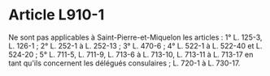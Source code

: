 # Article L910-1

Ne sont pas applicables à Saint-Pierre-et-Miquelon les articles :   1° L. 125-3, L. 126-1 ;   2° L. 252-1 à L. 252-13 ;   3° L. 470-6 ;   4° L. 522-1 à L. 522-40 et L. 524-20 ;   5° L. 711-5, L. 711-9, L. 713-6 à L. 713-10, L. 713-11 à L. 713-17 en tant qu'ils concernent les délégués consulaires ; L. 720-1 à L. 730-17.